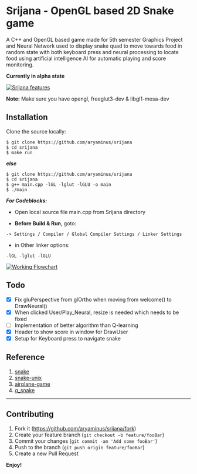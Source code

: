 # Srijana - OpenGL based 2D Snake game
A C++ and OpenGL based game made for 5th semester Graphics Project and Neural Network used to display snake quad to move towards food in random state with both keyboard press and neural processing to locate food using artificial intelligence AI for automatic playing and score monitoring.

**Currently in alpha state**

[![Srijana features](https://i.imgur.com/NiBBaBx.gif)](https://github.com/aryaminus/srijana)

**Note:**
Make sure you have opengl, freeglut3-dev & libgl1-mesa-dev 

## Installation

Clone the source locally:
```
$ git clone https://github.com/aryaminus/srijana
$ cd srijana
$ make run
```
***else***
```
$ git clone https://github.com/aryaminus/srijana
$ cd srijana
$ g++ main.cpp -lGL -lglut -lGLU -o main
$ ./main
```

***For Codeblocks:***

- Open local source file main.cpp from Srijana directory

- **Before Build & Run**, goto:
```
-> Settings / Compiler / Global Compiler Settings / Linker Settings
```

- in Other linker options:
```
-lGL -lglut -lGLU
```

[![Working Flowchart](https://i.imgur.com/ZA5RDfW.png)](https://i.imgur.com/ZA5RDfW.png)

## Todo
- [x] Fix gluPerspective from glOrtho when moving from welcome() to DrawNeural()
- [x] When clicked User/Play_Neural, resize is needed which needs to be fixed
- [ ] Implementation of better algorithm than Q-learning
- [x] Header to show score in window for DrawUser
- [x] Setup for Keyboard press to navigate snake

## Reference
1. <a href="https://github.com/Shanta-chan/Snake" target="_blank">snake</a>
2. <a href="https://github.com/Ilyomix/Snake_Unix" target="_blank">snake-unix</a>
3. <a href="https://github.com/arpithank/Computer-Graphics-Airplane-Game" target="_blank">airplane-game</a>
4. <a href="https://github.com/inf0-warri0r/q_snake" target="_blank">q_snake</a>


-----------------------------------------------------------------------------------------------------------

## Contributing

1. Fork it (<https://github.com/aryaminus/srijana/fork>)
2. Create your feature branch (`git checkout -b feature/fooBar`)
3. Commit your changes (`git commit -am 'Add some fooBar'`)
4. Push to the branch (`git push origin feature/fooBar`)
5. Create a new Pull Request

**Enjoy!**

